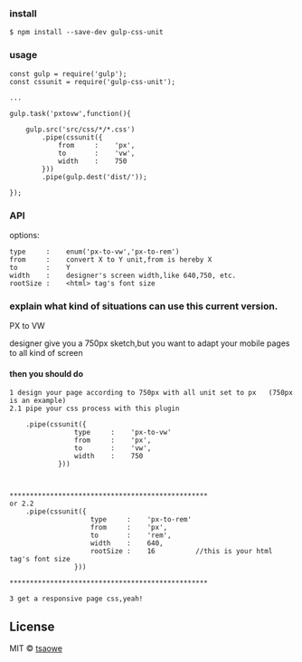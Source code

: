 ### install
```
$ npm install --save-dev gulp-css-unit
```


### usage
```
const gulp = require('gulp');
const cssunit = require('gulp-css-unit');

...

gulp.task('pxtovw',function(){
   
    gulp.src('src/css/*/*.css')
        .pipe(cssunit({
            from     :    'px',
            to       :    'vw',
            width    :    750
        }))
        .pipe(gulp.dest('dist/'));
    
});

```


### API

options:
```
type     :    enum('px-to-vw','px-to-rem')
from     :    convert X to Y unit,from is hereby X
to       :    Y
width    :    designer's screen width,like 640,750, etc.
rootSize :    <html> tag's font size

```


### explain what kind of situations can use this current version.

PX to VW

designer give you a 750px sketch,but you want to adapt your mobile pages to all kind of screen

#### then you should do 
```
1 design your page according to 750px with all unit set to px   (750px is an example)
2.1 pipe your css process with this plugin

    .pipe(cssunit({
                type     :    'px-to-vw'
                from     :    'px',
                to       :    'vw',
                width    :    750
            }))
            
            

*************************************************
or 2.2 
    .pipe(cssunit({
                    type     :    'px-to-rem'
                    from     :    'px',
                    to       :    'rem',
                    width    :    640,
                    rootSize :    16          //this is your html tag's font size
                }))
                
*************************************************
            
3 get a responsive page css,yeah!

```


## License

MIT © [tsaowe](https://github.com/tsaowe)
